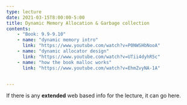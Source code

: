 ```yaml
---
type: lecture
date: 2021-03-15T8:00:00-5:00
title: Dynamic Memory Allocation & Garbage collection
contents:
    - "Book: 9.9-9.10"
    - name: "dynamic memory intro"
      link: "https://www.youtube.com/watch?v=P0NWSHbNooA"
    - name: "dynamic allocator design"
      link: "https://www.youtube.com/watch?v=UTii4dyhR5c"
    - name: "how the book malloc works"
      link: "https://www.youtube.com/watch?v=EhmZvyNA-1A"


---
```


If there is any **extended** web based info for the lecture, it can go here.

